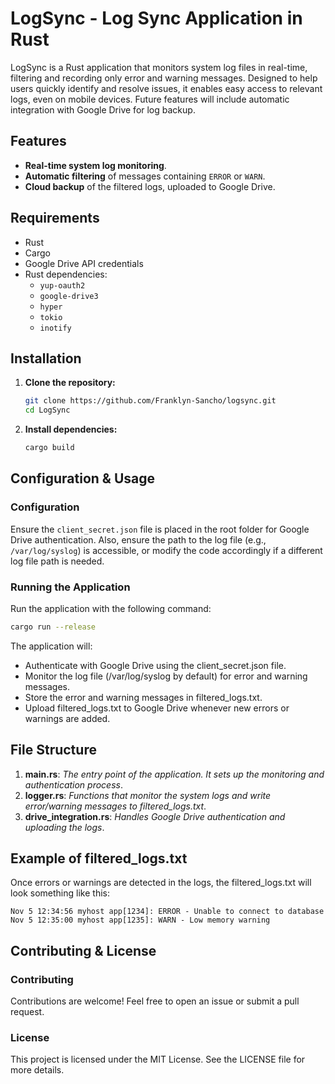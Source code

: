# LogSync - Log Sync Application in Rust 

LogSync is a Rust application that monitors system log files in real-time, filtering and recording only error and warning messages. Designed to help users quickly identify and resolve issues, it enables easy access to relevant logs, even on mobile devices. Future features will include automatic integration with Google Drive for log backup.

## Features

- **Real-time system log monitoring**.
- **Automatic filtering** of messages containing `ERROR` or `WARN`.
- **Cloud backup** of the filtered logs, uploaded to Google Drive.

## Requirements

- Rust
- Cargo
- Google Drive API credentials
- Rust dependencies:
  - `yup-oauth2`
  - `google-drive3`
  - `hyper`
  - `tokio`
  - `inotify`

## Installation

1. **Clone the repository:**
   ```bash
   git clone https://github.com/Franklyn-Sancho/logsync.git
   cd LogSync
   ```
   

2. **Install dependencies:**
   ```bash
   cargo build
   ```
   


## Configuration & Usage

### Configuration

Ensure the `client_secret.json` file is placed in the root folder for Google Drive authentication. Also, ensure the path to the log file (e.g., `/var/log/syslog`) is accessible, or modify the code accordingly if a different log file path is needed.

### Running the Application

Run the application with the following command:

```bash
cargo run --release
```

The application will:

- Authenticate with Google Drive using the client_secret.json file.
- Monitor the log file (/var/log/syslog by default) for error and warning messages.
- Store the error and warning messages in filtered_logs.txt.
- Upload filtered_logs.txt to Google Drive whenever new errors or warnings are added.
  
## File Structure
1. **main.rs**: *The entry point of the application. It sets up the monitoring and authentication process*.
2. **logger.rs**: *Functions that monitor the system logs and write error/warning messages to filtered_logs.txt*.
3. **drive_integration.rs**: *Handles Google Drive authentication and uploading the logs*.
   
## Example of filtered_logs.txt
Once errors or warnings are detected in the logs, the filtered_logs.txt will look something like this:

```plaintext
Nov 5 12:34:56 myhost app[1234]: ERROR - Unable to connect to database
Nov 5 12:35:00 myhost app[1235]: WARN - Low memory warning
```

## Contributing & License

### Contributing

Contributions are welcome! Feel free to open an issue or submit a pull request.

### License

This project is licensed under the MIT License. See the LICENSE file for more details.







